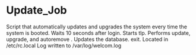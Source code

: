 # Update_Job
Script that automatically updates and upgrades the system every time the system is booted.
Waits 10 seconds after login.
Starts tlp.
Performs update, upgrade, and autoremove .
Updates the database.
exit.
Located in /etc/rc.local
Log written to /var/log/welcom.log
